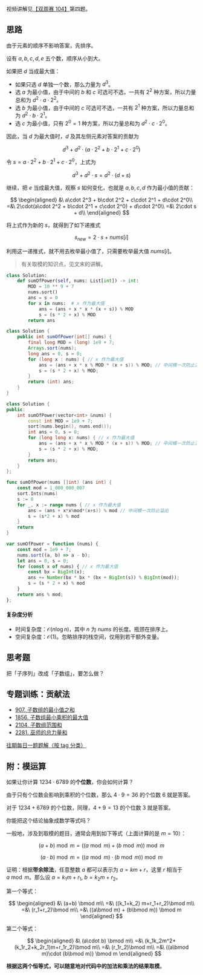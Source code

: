 视频讲解见[【双周赛 104】](https://www.bilibili.com/video/BV1fV4y1r7e6/)第四题。

## 思路

由于元素的顺序不影响答案，先排序。

设有 $a,b,c,d,e$ 五个数，顺序从小到大。

如果把 $d$ 当成最大值：

- 如果只选 $d$ 单独一个数，那么力量为 $d^3$。
- 选 $a$ 为最小值，由于中间的 $b$ 和 $c$ 可选可不选，一共有 $2^2$ 种方案，所以力量总和为 $d^2\cdot a\cdot 2^2$。
- 选 $b$ 为最小值，由于中间的 $c$ 可选可不选，一共有 $2^1$ 种方案，所以力量总和为 $d^2\cdot b\cdot 2^1$。
- 选 $c$ 为最小值，只有 $2^0=1$ 种方案，所以力量总和为 $d^2\cdot c\cdot 2^0$。 

因此，当 $d$ 为最大值时，$d$ 及其左侧元素对答案的贡献为

$$
d^3 + d^2\cdot (a\cdot 2^2 + b\cdot 2^1 + c\cdot 2^0)
$$

令 $s=a\cdot 2^2 + b\cdot 2^1 + c\cdot 2^0$，上式为

$$
d^3 + d^2\cdot s = d^2\cdot(d+s)
$$

继续，把 $e$ 当成最大值，观察 $s$ 如何变化，也就是 $a,b,c,d$ 作为最小值的贡献：

$$
\begin{aligned}
&\ a\cdot 2^3 + b\cdot 2^2 + c\cdot 2^1 + d\cdot 2^0\\
=&\ 2\cdot(a\cdot 2^2 + b\cdot 2^1 + c\cdot 2^0) + d\cdot 2^0\\
=&\ 2\cdot s + d\\
\end{aligned}
$$

将上式作为新的 $s$，就得到了如下递推式

$$
s_{\textit{new}} = 2\cdot s + \textit{nums}[i]
$$

利用这一递推式，就不用去枚举最小值了，只需要枚举最大值 $\textit{nums}[i]$。

> 有关取模的知识点，见文末的讲解。

```py [sol1-Python3]
class Solution:
    def sumOfPower(self, nums: List[int]) -> int:
        MOD = 10 ** 9 + 7
        nums.sort()
        ans = s = 0
        for x in nums:  # x 作为最大值
            ans = (ans + x * x * (x + s)) % MOD
            s = (s * 2 + x) % MOD
        return ans
```

```java [sol1-Java]
class Solution {
    public int sumOfPower(int[] nums) {
        final long MOD = (long) 1e9 + 7;
        Arrays.sort(nums);
        long ans = 0, s = 0;
        for (long x : nums) { // x 作为最大值
            ans = (ans + x * x % MOD * (x + s)) % MOD; // 中间模一次防止溢出
            s = (s * 2 + x) % MOD;
        }
        return (int) ans;
    }
}
```

```cpp [sol1-C++]
class Solution {
public:
    int sumOfPower(vector<int> &nums) {
        const int MOD = 1e9 + 7;
        sort(nums.begin(), nums.end());
        int ans = 0, s = 0;
        for (long long x: nums) { // x 作为最大值
            ans = (ans + x * x % MOD * (x + s)) % MOD; // 中间模一次防止溢出
            s = (s * 2 + x) % MOD;
        }
        return ans;
    }
};
```

```go [sol1-Go]
func sumOfPower(nums []int) (ans int) {
	const mod = 1_000_000_007
	sort.Ints(nums)
	s := 0
	for _, x := range nums { // x 作为最大值
		ans = (ans + x*x%mod*(x+s)) % mod // 中间模一次防止溢出
		s = (s*2 + x) % mod
	}
	return
}
```

```js [sol1-JavaScript]
var sumOfPower = function (nums) {
    const mod = 1e9 + 7;
    nums.sort((a, b) => a - b);
    let ans = 0, s = 0;
    for (const x of nums) { // x 作为最大值
        const bx = BigInt(x);
        ans += Number(bx * bx * (bx + BigInt(s)) % BigInt(mod));
        s = (s * 2 + x) % mod
    }
    return ans % mod;
};
```

#### 复杂度分析

- 时间复杂度：$\mathcal{O}(n\log n)$，其中 $n$ 为 $\textit{nums}$ 的长度。瓶颈在排序上。
- 空间复杂度：$\mathcal{O}(1)$。忽略排序的栈空间，仅用到若干额外变量。

## 思考题

把「子序列」改成「子数组」，要怎么做？

## 专题训练：贡献法

- [907. 子数组的最小值之和](https://leetcode.cn/problems/sum-of-subarray-minimums/)
- [1856. 子数组最小乘积的最大值](https://leetcode.cn/problems/maximum-subarray-min-product/)
- [2104. 子数组范围和](https://leetcode.cn/problems/sum-of-subarray-ranges/)
- [2281. 巫师的总力量和](https://leetcode.cn/problems/sum-of-total-strength-of-wizards/)

[往期每日一题题解（按 tag 分类）](https://github.com/EndlessCheng/codeforces-go/blob/master/leetcode/SOLUTIONS.md)

## 附：模运算

如果让你计算 $1234\cdot 6789$ 的**个位数**，你会如何计算？

由于只有个位数会影响到乘积的个位数，那么 $4\cdot 9=36$ 的个位数 $6$ 就是答案。

对于 $1234+6789$ 的个位数，同理，$4+9=13$ 的个位数 $3$ 就是答案。

你能把这个结论抽象成数学等式吗？

一般地，涉及到取模的题目，通常会用到如下等式（上面计算的是 $m=10$）：

$$
(a+b)\bmod m = ((a\bmod m) + (b\bmod m)) \bmod m
$$

$$
(a\cdot b) \bmod m=((a\bmod m)\cdot  (b\bmod m)) \bmod m
$$

证明：根据**带余除法**，任意整数 $a$ 都可以表示为 $a=km+r$，这里 $r$ 相当于 $a\bmod m$。那么设 $a=k_1m+r_1,\ b=k_2m+r_2$。

第一个等式：

$$
\begin{aligned}
&\ (a+b) \bmod m\\
=&\ ((k_1+k_2) m+r_1+r_2)\bmod m\\
=&\ (r_1+r_2)\bmod m\\
=&\ ((a\bmod m) + (b\bmod m)) \bmod m
\end{aligned}
$$

第二个等式：

$$
\begin{aligned}
&\ (a\cdot b) \bmod m\\
=&\ (k_1k_2m^2+(k_1r_2+k_2r_1)m+r_1r_2)\bmod m\\
=&\ (r_1r_2)\bmod m\\
=&\ ((a\bmod m)\cdot  (b\bmod m)) \bmod m
\end{aligned}
$$

**根据这两个恒等式，可以随意地对代码中的加法和乘法的结果取模**。
